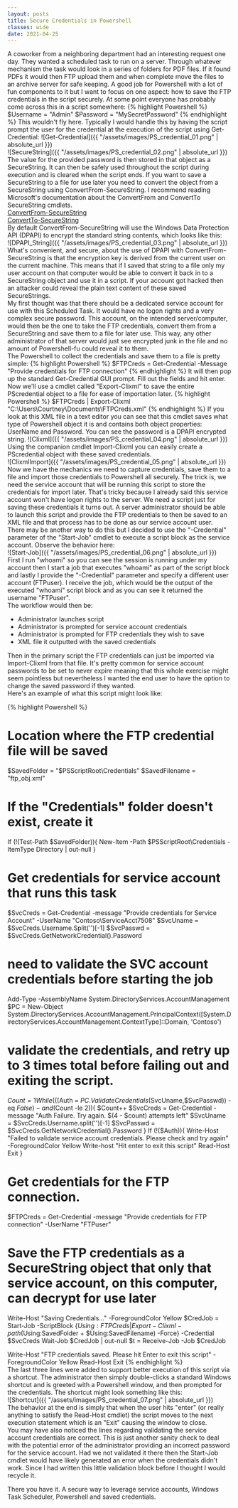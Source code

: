 ```yaml
---
layout: posts
title: Secure Credentials in Powershell
classes: wide
date: 2021-04-25
---
```

A coworker from a neighboring department had an interesting request one day. They wanted a scheduled task to run on a server. Through whatever mechanism the task would look in a series of folders for PDF files. If it found PDFs it would then FTP upload them and when complete move the files to an archive server for safe keeping.  A good job for Powershell with a lot of fun components to it but I want to focus on one aspect: how to save the FTP credentials in the script securely. At some point everyone has probably come across this in a script somewhere:
{% highlight Powershell %}
$Username = "Admin"
$Password = "MySecretPassword"
{% endhighlight %}
This wouldn't fly here.  Typically I would handle this by having the script prompt the user for the credential at the execution of the script using Get-Credential:
![Get-Credential]({{ "/assets/images/PS_credential_01.png" | absolute_url }})  
![SecureString]({{ "/assets/images/PS_credential_02.png" | absolute_url }})  
The value for the provided password is then stored in that object as a SecureString. It can then be safely used throughout the script during execution and is cleared when the script ends.  If you want to save a SecureString to a file for use later you need to convert the object from a SecureString using ConvertFrom-SecureString.  I recommend reading Microsoft's documentation about the ConvertFrom and ConvertTo SecureString cmdlets.  
[ConvertFrom-SecureString](https://docs.microsoft.com/en-us/powershell/module/microsoft.powershell.security/convertfrom-securestring?view=powershell-7.1)  
[ConvertTo-SecureString](https://docs.microsoft.com/en-us/powershell/module/microsoft.powershell.security/convertto-securestring?view=powershell-7.1)  
By default ConvertFrom-SecureString will use the Windows Data Protection API (DPAPI) to encrypt the standard string contents, which looks like this:  
![DPAPI_String]({{ "/assets/images/PS_credential_03.png" | absolute_url }})  
What's convenient, and secure, about the use of DPAPI with ConvertFrom-SecureString is that the encryption key is derived from the current user on the current machine.  This means that if I saved that string to a file only my user account on that computer would be able to convert it back in to a SecureString object and use it in a script.  If your account got hacked then an attacker could reveal the plain text content of these saved SecureStrings.  
My first thought was that there should be a dedicated service account for use with this Scheduled Task. It would have no logon rights and a very complex secure password. This account, on the intended server/computer, would then be the one to take the FTP credentials, convert them from a SecureString and save them to a file for later use.  This way, any other administrator of that server would just see encrypted junk in the file and no amount of Powershell-fu could reveal it to them.  
The Powershell to collect the credentials and save them to a file is pretty simple:
{% highlight Powershell %}
$FTPCreds = Get-Credential -Message "Provide credentials for FTP connection"
{% endhighlight %}
It will then pop up the standard Get-Credential GUI prompt. Fill out the fields and hit enter.
Now we'll use a cmdlet called "Export-Clixml" to save the entire PScredential object to a file for ease of importation later.
{% highlight Powershell %}
$FTPCreds | Export-Clixml "C:\Users\Courtney\Documents\FTPCreds.xml"
{% endhighlight %}
If you look at this XML file in a text editor you can see that this cmdlet saves what type of Powershell object it is and contains both object properties: UserName and Password. You can see the password is a DPAPI encrypted string.
![Clixml]({{ "/assets/images/PS_credential_04.png" | absolute_url }})  
Using the companion cmdlet Import-Clixml you can easily create a PScredential object with these saved credentials.  
![ClixmlImport]({{ "/assets/images/PS_credential_05.png" | absolute_url }})  
Now we have the mechanics we need to capture credentials, save them to a file and import those credentials to Powershell all securely.  The trick is, we need the service account that will be running this script to store the credentials for import later.  That's tricky because I already said this service account won't have logon rights to the server. We need a script just for saving these credentials it turns out. A server administrator should be able to launch this script and provide the FTP credentials to then be saved to an XML file and that process has to be done as our service account user.  There may be another way to do this but I decided to use the "-Credential" parameter of the "Start-Job" cmdlet to execute a script block as the service account. Observe the behavior here:  
![Start-Job]({{ "/assets/images/PS_credential_06.png" | absolute_url }})  
First I run "whoami" so you can see the session is running under my account then I start a job that executes "whoami" as part of the script block and lastly I provide the "-Credential" parameter and specify a different user account (FTPuser). I receive the job, which would be the output of the executed "whoami" script block and as you can see it returned the username "FTPuser".  
The workflow would then be:  
- Administrator launches script
- Administrator is prompted for service account credentials
- Administrator is prompted for FTP credentials they wish to save
- XML file it outputted with the saved credentials  

Then in the primary script the FTP credentials can just be imported via Import-Clixml from that file.  It's pretty common for service account passwords to be set to never expire meaning that this whole exercise might seem pointless but nevertheless I wanted the end user to have the option to change the saved password if they wanted.  
Here's an example of what this script might look like:  

{% highlight Powershell %}  
# Location where the FTP credential file will be saved
$SavedFolder = "$PSScriptRoot\Credentials\"
$SavedFilename = "ftp_obj.xml"
# If the "Credentials" folder doesn't exist, create it
If (!(Test-Path $SavedFolder)){
    New-Item -Path $PSScriptRoot\Credentials -ItemType Directory | out-null
}

# Get credentials for service account that runs this task
$SvcCreds = Get-Credential -message "Provide credentials for Service Account" -UserName "Contoso\ServiceAcct7508"
$SvcUname = $SvcCreds.Username.Split('\')[-1]
$SvcPasswd = $SvcCreds.GetNetworkCredential().Password
# need to validate the SVC account credentials before starting the job
Add-Type -AssemblyName System.DirectoryServices.AccountManagement
$PC = New-Object System.DirectoryServices.AccountManagement.PrincipalContext([System.DirectoryServices.AccountManagement.ContextType]::Domain, 'Contoso')
# validate the credentials, and retry up to 3 times total before failing out and exiting the script. 
$Count = 1
While ((($Auth = $PC.ValidateCredentials($SvcUname,$SvcPasswd)) -eq $False) -and ($Count -le 2)){
    $Count++
    $SvcCreds = Get-Credential -message "Auth Failure. Try again. $(4 - $count) attempts left"
    $SvcUname = $SvcCreds.Username.split('\')[-1]
    $SvcPasswd = $SvcCreds.GetNetworkCredential().Password
}
If (!($Auth)){
    Write-Host "Failed to validate service account credentials. Please check and try again" -ForegroundColor Yellow
    Write-host "Hit enter to exit this script"
    Read-Host
    Exit
}

# Get credentials for the FTP connection. 
$FTPCreds = Get-Credential -message "Provide credentials for FTP connection" -UserName "FTPuser"

# Save the FTP credentials as a SecureString object that only that service account, on this computer, can decrypt for use later
Write-Host "Saving Credentials..." -ForegroundColor Yellow
$CredJob = Start-Job -ScriptBlock {$Using:FTPCreds | Export-Clixml -path ($Using:SavedFolder + $Using:SavedFilename) -Force} -Credential $SvcCreds
Wait-Job $CredJob | out-null
$t = Receive-Job -Job $CredJob

Write-Host "FTP credentials saved. Please hit Enter to exit this script" -ForegroundColor Yellow
Read-Host 
Exit
{% endhighlight %}  
The last three lines were added to support better execution of this script via a shortcut. The administrator then simply double-clicks a standard Windows shortcut and is greeted with a Powershell window, and then prompted for the credentials. The shortcut might look something like this:  
![Shortcut]({{ "/assets/images/PS_credential_07.png" | absolute_url }})  
The behavior at the end is simply that when the user hits "enter" (or really anything to satisfy the Read-Host cmdlet) the script moves to the next execution statement which is an "Exit" causing the window to close.  
You may have also noticed the lines regarding validating the service account credentials are correct.  This is just another sanity check to deal with the potential error of the administrator providing an incorrect password for the service account.  Had we not validated it there then the Start-Job cmdlet would have likely generated an error when the credentials didn't work.  Since I had written this little validation block before I thought I would recycle it.  

There you have it.  A secure way to leverage service accounts, Windows Task Scheduler, Powershell and saved credentials. 